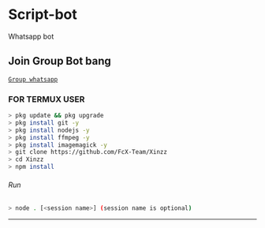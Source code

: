 
# Script-bot
Whatsapp bot


## Join Group Bot bang
[`Group whatsapp`](https://chat.whatsapp.com/EkquvodH6uuHxdSnE4GpaY)
### FOR TERMUX USER
```bash
> pkg update && pkg upgrade
> pkg install git -y
> pkg install nodejs -y
> pkg install ffmpeg -y
> pkg install imagemagick -y
> git clone https://github.com/FcX-Team/Xinzz
> cd Xinzz
> npm install
```
###### Run
```bash
> node . [<session name>] (session name is optional)
```

---------
